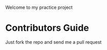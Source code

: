 Welcome to my practice project

Contributors Guide
===================

Just fork the repo and send me a pull request
